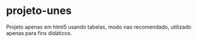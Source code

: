 # projeto-unes
Projeto apenas em html5 usando tabelas,
modo nao recomendado, utilizado apenas para fins didáticos.
